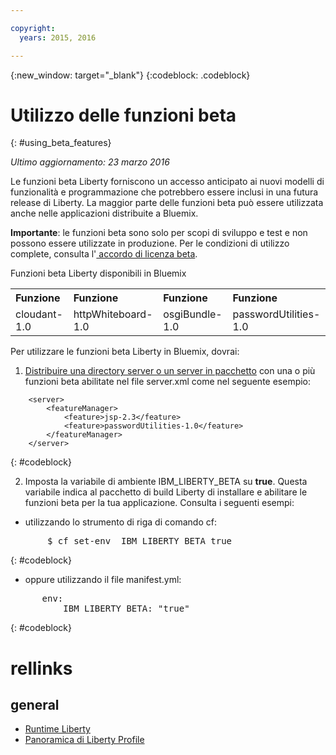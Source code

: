```yaml
---

copyright:
  years: 2015, 2016

---
```


{:new_window: target="_blank"}
{:codeblock: .codeblock}

# Utilizzo delle funzioni beta
{: #using_beta_features}

*Ultimo aggiornamento: 23 marzo 2016*

Le funzioni beta Liberty forniscono un accesso anticipato ai nuovi modelli di funzionalità e
programmazione che potrebbero essere inclusi in una futura release di Liberty. La maggior parte delle funzioni beta può essere utilizzata anche nelle applicazioni distribuite a Bluemix.

**Importante**: le funzioni beta sono solo per scopi di sviluppo e test e non possono essere utilizzate in produzione. Per le condizioni di utilizzo complete, consulta l'[ accordo di licenza beta](http://public.dhe.ibm.com/ibmdl/export/pub/software/websphere/wasdev/downloads/wlp/beta/lafiles/en.html).

Funzioni beta Liberty disponibili in Bluemix
<table>
<tr>
<th align="left">Funzione</th>
<th align="left">Funzione</th>
<th align="left">Funzione</th>
<th align="left">Funzione</th>
</tr>

<tr>
<td>cloudant-1.0</td>
<td>httpWhiteboard-1.0</td>
<td>osgiBundle-1.0</td>
<td>passwordUtilities-1.0</td>
</tr>
</table>

Per utilizzare le funzioni beta Liberty in Bluemix, dovrai:

1. [Distribuire una directory server o un server in pacchetto](optionsForPushing.html) con una o più funzioni beta abilitate nel file server.xml come nel seguente esempio:
```
    <server>
        <featureManager>
            <feature>jsp-2.3</feature>
            <feature>passwordUtilities-1.0</feature>
        </featureManager>
    </server>
```
{: #codeblock}

2.  Imposta la variabile di ambiente IBM_LIBERTY_BETA su **true**. Questa variabile indica al pacchetto di build Liberty
di installare e abilitare le funzioni beta per la tua applicazione.  Consulta i seguenti esempi:
  * utilizzando lo strumento di riga di comando cf:
<pre>
       $ cf set-env <nomedellatuaapplicazione> IBM_LIBERTY_BETA true
</pre>
{: #codeblock}

  * oppure utilizzando il file manifest.yml:
<pre>
      env:
          IBM_LIBERTY_BETA: "true"
</pre>
{: #codeblock}

# rellinks
## general
* [Runtime Liberty](index.html)
* [Panoramica di Liberty Profile](http://www-01.ibm.com/support/knowledgecenter/SSAW57_8.5.5/com.ibm.websphere.wlp.nd.doc/ae/cwlp_about.html)
